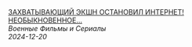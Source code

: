 <!--2024-12-20 12:00:30-->
<div class="yb">
  <a class="nodecor" href="/index.html?filmy/zahvatyvajushchij_ekshn_ostanovil_internet_neobyknovennoe_shou_spokojnyj_den_v_konce_vojny">
    <img class="preview" data-videoid="GPY2aUnuWck" src="https://i4.ytimg.com/vi/GPY2aUnuWck/hqdefault.jpg" align="middle" alt="">
  </a>
  <div class="inlbl text">
    <a class="nodecor" href="/index.html?filmy/zahvatyvajushchij_ekshn_ostanovil_internet_neobyknovennoe_shou_spokojnyj_den_v_konce_vojny">ЗАХВАТЫВАЮЩИЙ ЭКШН ОСТАНОВИЛ ИНТЕРНЕТ! НЕОБЫКНОВЕННОЕ...</a><br>
    <i class="smaller2">Военные Фильмы и Сериалы</i><br>
    <i class="smaller3">2024-12-20</i>
  </div>
</div>
